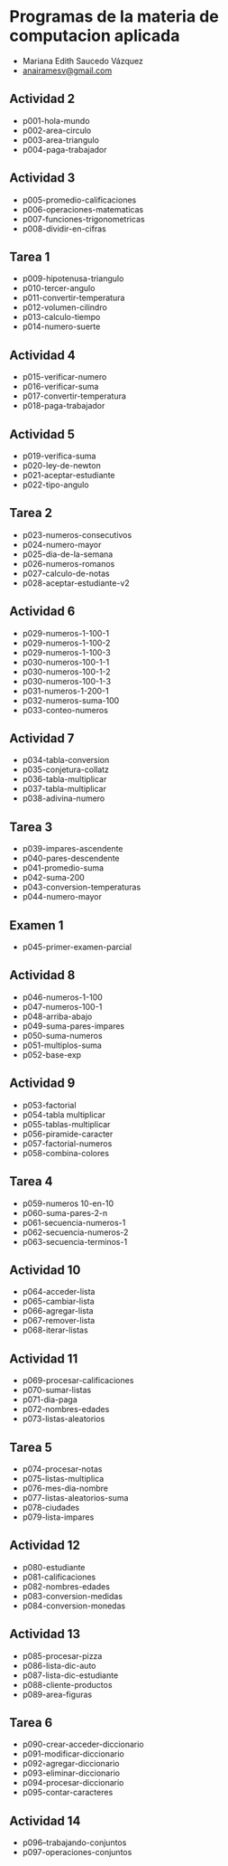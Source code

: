 
# Programas de la materia de computacion aplicada
- Mariana Edith Saucedo Vázquez
- anairamesv@gmail.com

## Actividad 2
- p001-hola-mundo
- p002-area-circulo
- p003-area-triangulo
- p004-paga-trabajador

## Actividad 3
- p005-promedio-calificaciones
- p006-operaciones-matematicas
- p007-funciones-trigonometricas
- p008-dividir-en-cifras

## Tarea 1
- p009-hipotenusa-triangulo
- p010-tercer-angulo
- p011-convertir-temperatura
- p012-volumen-cilindro
- p013-calculo-tiempo
- p014-numero-suerte

## Actividad 4
- p015-verificar-numero
- p016-verificar-suma
- p017-convertir-temperatura
- p018-paga-trabajador

## Actividad 5
- p019-verifica-suma
- p020-ley-de-newton
- p021-aceptar-estudiante
- p022-tipo-angulo

## Tarea 2
- p023-numeros-consecutivos
- p024-numero-mayor
- p025-dia-de-la-semana
- p026-numeros-romanos
- p027-calculo-de-notas
- p028-aceptar-estudiante-v2

## Actividad 6
- p029-numeros-1-100-1
- p029-numeros-1-100-2
- p029-numeros-1-100-3
- p030-numeros-100-1-1
- p030-numeros-100-1-2
- p030-numeros-100-1-3
- p031-numeros-1-200-1
- p032-numeros-suma-100
- p033-conteo-numeros

## Actividad 7
- p034-tabla-conversion
- p035-conjetura-collatz
- p036-tabla-multiplicar
- p037-tabla-multiplicar
- p038-adivina-numero

## Tarea 3
- p039-impares-ascendente
- p040-pares-descendente
- p041-promedio-suma
- p042-suma-200
- p043-conversion-temperaturas
- p044-numero-mayor

## Examen 1
- p045-primer-examen-parcial

## Actividad 8
- p046-numeros-1-100
- p047-numeros-100-1
- p048-arriba-abajo
- p049-suma-pares-impares
- p050-suma-numeros
- p051-multiplos-suma
- p052-base-exp

## Actividad 9
- p053-factorial
- p054-tabla multiplicar
- p055-tablas-multiplicar
- p056-piramide-caracter
- p057-factorial-numeros
- p058-combina-colores

## Tarea 4
- p059-numeros 10-en-10
- p060-suma-pares-2-n
- p061-secuencia-numeros-1
- p062-secuencia-numeros-2
- p063-secuencia-terminos-1

## Actividad 10
- p064-acceder-lista
- p065-cambiar-lista
- p066-agregar-lista
- p067-remover-lista
- p068-iterar-listas

## Actividad 11
- p069-procesar-calificaciones
- p070-sumar-listas
- p071-dia-paga
- p072-nombres-edades
- p073-listas-aleatorios

## Tarea 5
- p074-procesar-notas
- p075-listas-multiplica
- p076-mes-dia-nombre
- p077-listas-aleatorios-suma
- p078-ciudades
- p079-lista-impares

## Actividad 12
- p080-estudiante
- p081-calificaciones
- p082-nombres-edades
- p083-conversion-medidas
- p084-conversion-monedas

## Actividad 13
- p085-procesar-pizza
- p086-lista-dic-auto
- p087-lista-dic-estudiante
- p088-cliente-productos
- p089-area-figuras

## Tarea 6
- p090-crear-acceder-diccionario
- p091-modificar-diccionario
- p092-agregar-diccionario
- p093-eliminar-diccionario
- p094-procesar-diccionario
- p095-contar-caracteres

## Actividad 14
- p096–trabajando-conjuntos
- p097-operaciones-conjuntos